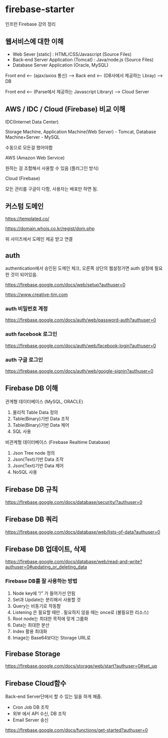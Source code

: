 # firebase-starter

인프런 Firebase 강의 정리

## 웹서비스에 대한 이해

- Web Sever [static] : HTML/CSS/Javascript (Source Files)
- Back-end Server Application (Tomcat) : Java/node.js (Source Files)
- Database Server Application (Oracle, MySQL)

Front end <-- (ajax/axios 통신) --> Back end <-- (DB사에서 제공하는 Lbray) --> DB

Front end <-- (Parse에서 제공하는 Javascript Library) --> Cloud Server

## AWS / IDC / Cloud (Firebase) 비교 이해

IDC(Internet Data Center)

Storage Machine, Application Machine(Web Server) - Tomcat, Database Machine+Server - MySQL

수동으로 모든걸 했어야함

AWS (Amazon Web Service)

원하는 걸 조합해서 사용할 수 있음 (플러그인 방식)

Cloud (Firebase)

모든 관리를 구글이 다함, 사용자는 배포만 하면 됨.

## 커스텀 도메인

https://templated.co/

https://domain.whois.co.kr/regist/dom.php

위 사이즈에서 도메인 제공 받고 연결

## auth

authentication에서 승인된 도메인 체크, 오른쪽 상단의 웹설정가면 auth 설정에 필요한 것이 되어있음.

https://firebase.google.com/docs/web/setup?authuser=0

https://www.creative-tim.com

### auth 비밀번호 계정

https://firebase.google.com/docs/auth/web/password-auth?authuser=0

### auth facebook 로그인 

https://firebase.google.com/docs/auth/web/facebook-login?authuser=0

### auth 구글 로그인

https://firebase.google.com/docs/auth/web/google-signin?authuser=0

## Firebase DB 이해


관계형 데이터베이스 (MySQL, ORACLE)

1. 물리적 Table Data 정의
2. Table(Binary)기반 Data 조작
3. Table(Binary)기반 Data 제어
4. SQL 사용

비관계형 데이터베이스 (Firebase Realtime Database)

1. Json Tree node 정의
2. Json(Text)기반 Data 조작
3. Json(Text)기반 Data 제어
4. NoSQL 사용

## Firebase DB 규칙

https://firebase.google.com/docs/database/security/?authuser=0

## Firebase DB 쿼리

https://firebase.google.com/docs/database/web/lists-of-data?authuser=0

## Firebase DB 업데이트, 삭제

https://firebase.google.com/docs/database/web/read-and-write?authuser=0#updating_or_deleting_data

### Firebase DB를 잘 사용하는 방법

1. Node key에 “/” 가 들어가선 안됨
2. Set과 Update는 분리해서 사용할 것
3. Query는 비동기로 작동함
4. Listening 은 필요할 때만 . 필요하지 않을 때는 once로 (불필요한 리소스)
5. Root node는 최대한 목적에 맞게 그룹화
6. Data는 최대한 분산
7. Index 활용 최대화
8. Image는 Base64보다는 Storage URL로

## Firebase Storage

https://firebase.google.com/docs/storage/web/start?authuser=0#set_up

## Firebase Cloud함수

Back-end Server단에서 할 수 있는 일을 하게 해줌.

- Cron Job DB 조작
- 외부 에서 API 수신, DB 조작
- Email Server 송신

https://firebase.google.com/docs/functions/get-started?authuser=0